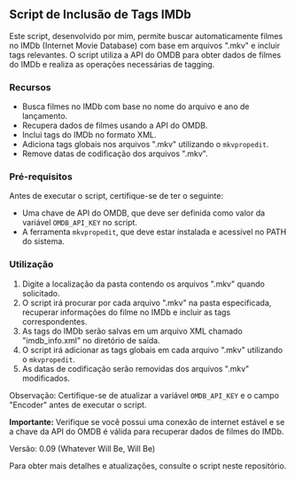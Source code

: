 ## Script de Inclusão de Tags IMDb

Este script, desenvolvido por mim, permite buscar automaticamente filmes no IMDb (Internet Movie Database) com base em arquivos ".mkv" e incluir tags relevantes. O script utiliza a API do OMDB para obter dados de filmes do IMDb e realiza as operações necessárias de tagging.

### Recursos
- Busca filmes no IMDb com base no nome do arquivo e ano de lançamento.
- Recupera dados de filmes usando a API do OMDB.
- Inclui tags do IMDb no formato XML.
- Adiciona tags globais nos arquivos ".mkv" utilizando o `mkvpropedit`.
- Remove datas de codificação dos arquivos ".mkv".

### Pré-requisitos
Antes de executar o script, certifique-se de ter o seguinte:
- Uma chave de API do OMDB, que deve ser definida como valor da variável `OMDB_API_KEY` no script.
- A ferramenta `mkvpropedit`, que deve estar instalada e acessível no PATH do sistema.

### Utilização
1. Digite a localização da pasta contendo os arquivos ".mkv" quando solicitado.
2. O script irá procurar por cada arquivo ".mkv" na pasta especificada, recuperar informações do filme no IMDb e incluir as tags correspondentes.
3. As tags do IMDb serão salvas em um arquivo XML chamado "imdb_info.xml" no diretório de saída.
4. O script irá adicionar as tags globais em cada arquivo ".mkv" utilizando o `mkvpropedit`.
5. As datas de codificação serão removidas dos arquivos ".mkv" modificados.

Observação: Certifique-se de atualizar a variável `OMDB_API_KEY` e o campo "Encoder" antes de executar o script.

**Importante:** Verifique se você possui uma conexão de internet estável e se a chave da API do OMDB é válida para recuperar dados de filmes do IMDb.

Versão: 0.09 (Whatever Will Be, Will Be)

Para obter mais detalhes e atualizações, consulte o script neste repositório.
